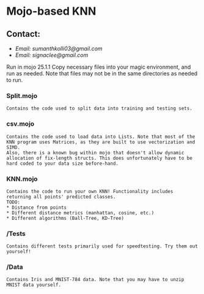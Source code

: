 # Mojo-based KNN

## Contact:
* _Email: sumanthkolli03@gmail.com_
* _Email: signaclee@gmail.com_


Run in mojo 25.1.1
Copy necessary files into your magic environment, and run as needed. Note that files may not be in the same directories as needed to run.


### Split.mojo
    Contains the code used to split data into training and testing sets.

### csv.mojo
    Contains the code used to load data into Lists. Note that most of the KNN program uses Matrices, as they are built to use vectorization and SIMD.  
    Also, there is a known bug within mojo that doesn't allow dynamic allocation of fix-length structs. This does unfortunately have to be hard coded to your data size before-hand. 

### KNN.mojo
    Contains the code to run your own KNN! Functionality includes returning all points' predicted classes.
    TODO:
    * Distance from points
    * Different distance metrics (manhattan, cosine, etc.)
    * Different algorithms (Ball-Tree, KD-Tree)

### /Tests
    Contains different tests primarily used for speedtesting. Try them out yourself!

### /Data
    Contains Iris and MNIST-784 data. Note that you may have to unzip MNIST data yourself.